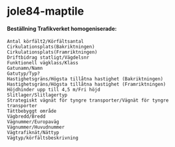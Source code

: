 # jole84-maptile
 
#### Beställning Trafikverket homogeniserade:
	Antal körfält2/Körfältsantal
	Cirkulationsplats(Bakriktningen)
	Cirkulationsplats(Framriktningen)
	Driftbidrag statligt/Vägdelsnr
	Funktionell vägklass/Klass
	Gatunamn/Namn
	Gatutyp/Typ?
	Hastighetsgräns/Högsta tillåtna hastighet (Bakriktningen)
	Hastighetsgräns/Högsta tillåtna hastighet (Framriktningen)
	Höjdhinder upp till 4,5 m/Fri höjd
	Slitlager/Slitlagertyp
	Strategiskt vägnät för tyngre transporter/Vägnät för tyngre transporter
	Tättbebyggt område
	Vägbredd/Bredd
	Vägnummer/Europaväg
	Vägnummer/Huvudnummer
	Vägtrafiknät/Nättyp
	Vägtyp/körfältsbeskrivning